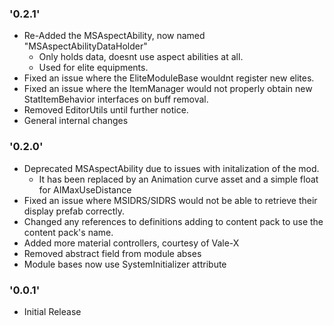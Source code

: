 ### '0.2.1'

* Re-Added the MSAspectAbility, now named "MSAspectAbilityDataHolder"
    * Only holds data, doesnt use aspect abilities at all.
    * Used for elite equipments.
* Fixed an issue where the EliteModuleBase wouldnt register new elites.
* Fixed an issue where the ItemManager would not properly obtain new  StatItemBehavior interfaces on buff removal.
* Removed EditorUtils until further notice.
* General internal changes

### '0.2.0'

* Deprecated MSAspectAbility due to issues with initalization of the mod.
    * It has been replaced by an Animation curve asset and a simple float for AIMaxUseDistance
* Fixed an issue where MSIDRS/SIDRS would not be able to retrieve their display prefab correctly.
* Changed any references to definitions adding to content pack to use the content pack's name.
* Added more material controllers, courtesy of Vale-X
* Removed abstract field from module abses
* Module bases now use SystemInitializer attribute

### '0.0.1'

* Initial Release
